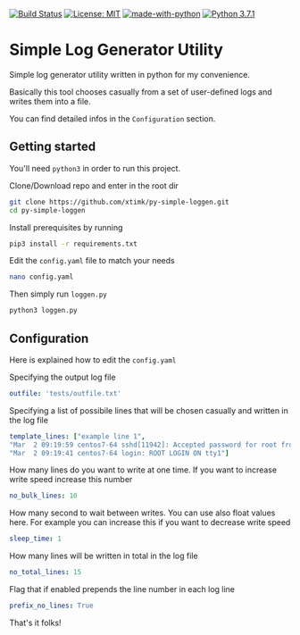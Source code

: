 [![Build Status](https://travis-ci.com/xtimk/py-simple-loggen.svg?branch=master)](https://travis-ci.com/xtimk/py-simple-loggen) [![License: MIT](https://img.shields.io/badge/License-MIT-yellow.svg)](https://github.com/xtimk/py-simple-loggen/blob/master/LICENSE) [![made-with-python](https://img.shields.io/badge/Made%20with-Python-1f425f.svg)](https://www.python.org/) [![Python 3.7.1](https://img.shields.io/badge/python-3.7.1-blue.svg)](https://www.python.org/downloads/release/python-371/)

  

# Simple Log Generator Utility
Simple log generator utility written in python for my convenience. 

Basically this tool chooses casually from a set of user-defined logs and writes them into a file. 

You can find detailed infos in the `Configuration` section.

## Getting started
You'll need `python3` in order to run this project.

Clone/Download repo and enter in the root dir
```bash
git clone https://github.com/xtimk/py-simple-loggen.git
cd py-simple-loggen
```
Install prerequisites by running
```bash
pip3 install -r requirements.txt
```
Edit the `config.yaml` file to match your needs
```bash
nano config.yaml
```
Then simply run `loggen.py`
```bash
python3 loggen.py
```
## Configuration

Here is explained how to edit the `config.yaml`

Specifying the output log file

```yaml
outfile: 'tests/outfile.txt'
```

Specifying a list of possibile lines that will be chosen casually and written in the log file
```yaml
template_lines: ["example line 1",
"Mar  2 09:19:59 centos7-64 sshd[11942]: Accepted password for root from 192.168.100.151 port 49450 ssh2",
"Mar  2 09:19:41 centos7-64 login: ROOT LOGIN ON tty1"]
```

How many lines do you want to write at one time. If you want to increase write speed increase this number
```yaml
no_bulk_lines: 10
```

How many second to wait between writes. You can use also float values here. For example you can increase this if you want to decrease write speed
```yaml
sleep_time: 1
```

How many lines will be written in total in the log file
```yaml
no_total_lines: 15
```

Flag that if enabled prepends the line number in each log line

```yaml
prefix_no_lines: True
```

That's it folks!
